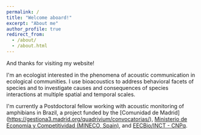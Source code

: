 ```yaml
---
permalink: /
title: "Welcome aboard!"
excerpt: "About me"
author_profile: true
redirect_from:
  - /about/
  - /about.html
---
```


And thanks for visiting my website!

I'm an ecologist interested in the phenomena of acoustic communication in ecological communities. I use bioacoustics to address behavioral facets of species and to investigate causes and consequences of species interactions at multiple spatial and temporal scales.

I'm currently a Postdoctoral fellow working with acoustic monitoring of amphibians in Brazil, a project funded by the [Comunidad de Madrid] (https://gestiona3.madrid.org/quadrivium/convocatorias/), [Ministerio de Economía y Competitividad (MINECO, Spain)](https://www.mineco.gob.es/portal/site/mineco/?lang_choosen=en), and [EECBio/INCT - CNPq](https://www.eecbio.ufg.br/).
